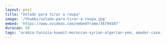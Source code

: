 ```yaml
---
layout: post
title: "Velado para tirar a roupa"
image: '/thumbs/velado-para-tirar-a-roupa.jpg'
embed: 'https://www.xvideos.com/embedframe/36794587'
duracao: 58
tags: 'arabia-tunisia-kuwait-moroccan-syrian-algerian-yem, amador-caseiro-arabian-arabic-arab-egito-jordan'
---
```

